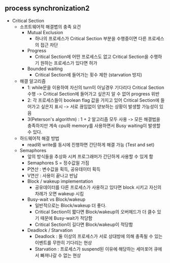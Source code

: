 process synchronization2
------------------
* Critical Section
  * 소프트웨어적 해결볍의 충족 요건
    * Mutual Exclusion
      * 하나의 프로세스가 Critical Section 부분을 수행중이면 다른 프로세스의 접근 차단
    * Progress
      * Critical Section에 어떤 프로세스도 없고 Critical Section을 수행하기 원하는 프로세스가 있다면 허가
    * Bounded waiting
      * Critical Section에 들어가는 횟수 제한 (starvation 방지)
  * 해결 알고리즘
    * 1: while문을 이용하여 자신의 turn이 아닐경우 기다리다 Critical Section 수행
    -> Critical Section에 들어가고 싶은지 알 수 없어 progress 위반
    * 2: 각 프로세스들이 boolean flag 값을 가지고 있어 Critical Section에 들어가고 싶은지 표시
    -> 서로 끊임없이 양보하는 상황이 발생할 가능성이 있음
    * 3(Peterson's algorithm) : 1 + 2 알고리즘 모두 사용
    -> 모든 해결법을 충족하지만 계속 cpu와 memory를 사용하면서 Busy waiting이 발생할 수 있다.
  * 하드웨어적 해결 방법
    * read와 write를 동시에 진행하면 간단하게 해결 가능 (Test and set)
  * Semaphores
    * 앞의 방식들을 추상화 시켜 프로그래머가 간단하게 사용할 수 있게 함
    * Semaphores S = 정수값읠 가짐
    * P연산 : 변수값을 획득, 공유데이터 획득
    * V연산 : 사용이 끝나고 반납
    * Block / wakeup implementation
      * 공유데이터를 다른 프로세스가 사용하고 있다면 block 시키고 자신의 차례가 오면 wakeup 시킴
    * Busy-wait vs Block/wakeup
      * 일반적으로는 Block/wakeup 더 좋다.
      * Critical Section이 짧다면 Block/wakeup의 오버헤드가 더 클수 있기 때문에 Busy-wait가 적당함
      * Critical Section이 길다면 Block/wakeup이 적당함
    * Deadlock / Starvation
      * Deadlock : 둘 이상의 프로세스가 서로 상대방에 의해 충족될 수 있는 이벤트를 무한히 기다리는 현상
      * Starvation : 프로세스가 suspend된 이유에 해당하는 세마포어 큐에서 빠져나갈 수 없는 현상